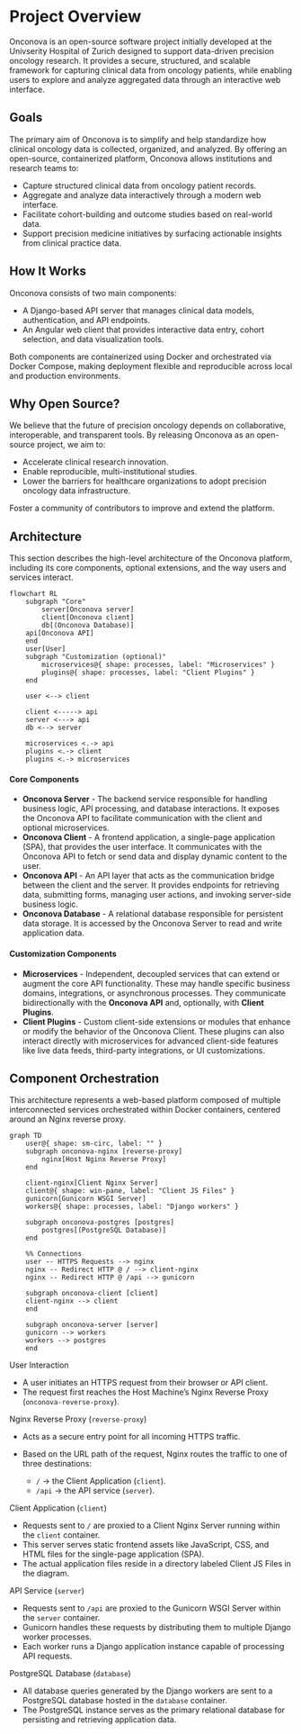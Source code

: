 # Project Overview

Onconova is an open-source software project initially developed at the Univserity Hospital of Zurich designed to support data-driven precision oncology research. It provides a secure, structured, and scalable framework for capturing clinical data from oncology patients, while enabling users to explore and analyze aggregated data through an interactive web interface.

## Goals 

The primary aim of Onconova is to simplify and help standardize how clinical oncology data is collected, organized, and analyzed. By offering an open-source, containerized platform, Onconova allows institutions and research teams to:

- Capture structured clinical data from oncology patient records.
- Aggregate and analyze data interactively through a modern web interface.
- Facilitate cohort-building and outcome studies based on real-world data.
- Support precision medicine initiatives by surfacing actionable insights from clinical practice data.

## How It Works
Onconova consists of two main components:

- A Django-based API server that manages clinical data models, authentication, and API endpoints.
- An Angular web client that provides interactive data entry, cohort selection, and data visualization tools.

Both components are containerized using Docker and orchestrated via Docker Compose, making deployment flexible and reproducible across local and production environments.

## Why Open Source?
We believe that the future of precision oncology depends on collaborative, interoperable, and transparent tools. By releasing Onconova as an open-source project, we aim to:

- Accelerate clinical research innovation.
- Enable reproducible, multi-institutional studies.
- Lower the barriers for healthcare organizations to adopt precision oncology data infrastructure.

Foster a community of contributors to improve and extend the platform.

## Architecture

This section describes the high-level architecture of the Onconova platform, including its core components, optional extensions, and the way users and services interact.

```mermaid
flowchart RL
    subgraph "Core" 
        server[Onconova server]
        client[Onconova client]
        db[(Onconova Database)]
    api[Onconova API] 
    end
    user[User]
    subgraph "Customization (optional)" 
        microservices@{ shape: processes, label: "Microservices" }
        plugins@{ shape: processes, label: "Client Plugins" }
    end

    user <--> client

    client <-----> api
    server <---> api
    db <--> server

    microservices <.-> api
    plugins <.-> client
    plugins <.-> microservices
```

#### Core Components

- **Onconova Server** - The backend service responsible for handling business logic, API processing, and database interactions. It exposes the Onconova API to facilitate communication with the client and optional microservices.
- **Onconova Client** - A frontend application, a single-page application (SPA), that provides the user interface. It communicates with the Onconova API to fetch or send data and display dynamic content to the user.
- **Onconova API** - An API layer that acts as the communication bridge between the client and the server. It provides endpoints for retrieving data, submitting forms, managing user actions, and invoking server-side business logic.
- **Onconova Database** - A relational database responsible for persistent data storage. It is accessed by the Onconova Server to read and write application data.

#### Customization Components

- **Microservices** - Independent, decoupled services that can extend or augment the core API functionality. These may handle specific business domains, integrations, or asynchronous processes. They communicate bidirectionally with the **Onconova API** and, optionally, with **Client Plugins**.
- **Client Plugins** - Custom client-side extensions or modules that enhance or modify the behavior of the Onconova Client. These plugins can also interact directly with microservices for advanced client-side features like live data feeds, third-party integrations, or UI customizations.

## Component Orchestration

This architecture represents a web-based platform composed of multiple interconnected services orchestrated within Docker containers, centered around an Nginx reverse proxy.

```mermaid
graph TD
    user@{ shape: sm-circ, label: "" }   
    subgraph onconova-nginx [reverse-proxy]
        nginx[Host Nginx Reverse Proxy]
    end

    client-nginx[Client Nginx Server]
    client@{ shape: win-pane, label: "Client JS Files" }
    gunicorn[Gunicorn WSGI Server]
    workers@{ shape: processes, label: "Django workers" }
    
    subgraph onconova-postgres [postgres]
        postgres[(PostgreSQL Database)]
    end

    %% Connections
    user -- HTTPS Requests --> nginx
    nginx -- Redirect HTTP @ / --> client-nginx
    nginx -- Redirect HTTP @ /api --> gunicorn
    
    subgraph onconova-client [client]
    client-nginx --> client
    end

    subgraph onconova-server [server]
    gunicorn --> workers
    workers --> postgres
    end
```

User Interaction

- A user initiates an HTTPS request from their browser or API client.
- The request first reaches the Host Machine’s Nginx Reverse Proxy (`onconova-reverse-proxy`).


Nginx Reverse Proxy (`reverse-proxy`)

- Acts as a secure entry point for all incoming HTTPS traffic.
- Based on the URL path of the request, Nginx routes the traffic to one of three destinations:

   + `/` → the Client Application (`client`).
   + `/api` → the API service (`server`).

Client Application (`client`)

- Requests sent to `/` are proxied to a Client Nginx Server running within the `client` container.
- This server serves static frontend assets like JavaScript, CSS, and HTML files for the single-page application (SPA).
- The actual application files reside in a directory labeled Client JS Files in the diagram.

API Service (`server`)

- Requests sent to `/api` are proxied to the Gunicorn WSGI Server within the `server` container.
- Gunicorn handles these requests by distributing them to multiple Django worker processes.
- Each worker runs a Django application instance capable of processing API requests.

PostgreSQL Database (`database`)

- All database queries generated by the Django workers are sent to a PostgreSQL database hosted in the `database` container.
- The PostgreSQL instance serves as the primary relational database for persisting and retrieving application data.